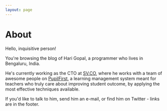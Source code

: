 ```yaml
---
layout: page
---
```


# About

Hello, inquisitive person!

You're browsing the blog of Hari Gopal, a programmer who lives in Bengaluru, India.

He's currently working as the CTO at [SV.CO](https://www.sv.co), where he works with a team of awesome people on
[PupilFirst](https://www.pupilfirst.com), a learning management system meant for teachers who truly care about
improving student outcome, by applying the most effective techniques available.

If you'd like to talk to him, send him an e-mail, or find him on Twitter - links are in the footer.